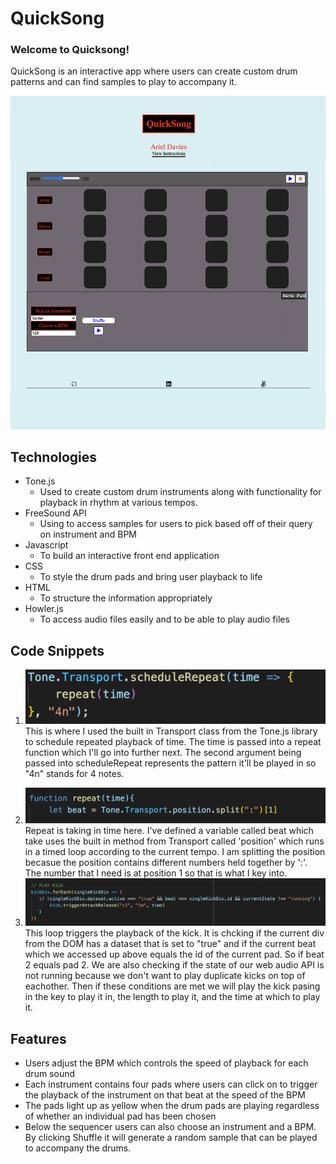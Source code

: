 # QuickSong

### Welcome to Quicksong!

QuickSong is an interactive app where users can create custom drum patterns and can find samples to play to accompany it.

<img src="dist/assets/mainpage.png" alt="main page image">

## Technologies

- Tone.js
  - Used to create custom drum instruments along with functionality for playback in rhythm at various tempos.
- FreeSound API
  - Using to access samples for users to pick based off of their query on instrument and BPM
- Javascript
  - To build an interactive front end application
- CSS
  - To style the drum pads and bring user playback to life
- HTML
  - To structure the information appropriately
- Howler.js
  - To access audio files easily and to be able to play audio files

## Code Snippets

1.  <img src="dist/assets/codesnip1.png">
     This is where I used the built in Transport class from the Tone.js library to schedule repeated playback of time. The time is passed into a repeat function which I'll go into further next. The second argument being passed into scheduleRepeat represents the pattern it'll be played in so "4n" stands for 4 notes.

2)  <img src="dist/assets/codesnip2.png" >
    Repeat is taking in time here. I've defined a variable called beat which take uses the built in method from Transport called 'position' which runs in a timed loop according to the current tempo. I am splitting the position becasue the position contains different numbers held together by ':'. The number that I need is at position 1 so that is what I key into.

3)  <img src="dist/assets/codesnip3.png" >
     This loop triggers the playback of the kick. It is chcking if the current div from the DOM has a dataset that is set to "true" and if the current beat which we accessed up above equals the id of the current pad. So if beat 2 equals pad 2. We are also checking if the state of our web audio API is not running because we don't want to play duplicate kicks on top of eachother. Then if these conditions are met we will play the kick pasing in the key to play it in, the length to play it, and the time at which to play it.

## Features

- Users adjust the BPM which controls the speed of playback for each drum sound
- Each instrument contains four pads where users can click on to trigger the playback of the instrument on that beat at the speed of the BPM
- The pads light up as yellow when the drum pads are playing regardless of whether an individual pad has been chosen
- Below the sequencer users can also choose an instrument and a BPM. By clicking Shuffle it will generate a random sample that can be played to accompany the drums.
